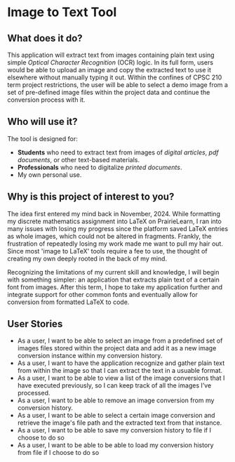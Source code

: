 # Image to Text Tool 

## What does it do?

This application will extract text from images containing plain text using simple *Optical Character Recognition* (OCR) logic. In its full form, users would be able to upload an image and copy the extracted text to use it elsewhere without manually typing it out. Within the confines of CPSC 210 term project restrictions, the user will be able to select a demo image from a set of pre-defined image files within the project data and continue the conversion process with it.

## Who will use it?

The tool is designed for:
- **Students** who need to extract text from images of *digital articles*, *pdf documents*, or other text-based materials.
- **Professionals** who need to digitalize *printed documents*.
- My own personal use.

## Why is this project of interest to you?

The idea first entered my mind back in November, 2024. While formatting my discrete mathematics assignment into LaTeX on PrairieLearn, I ran into many issues with losing my progress since the platform saved LaTeX entries as whole images, which could not be altered in fragments. Frankly, the frustration of repeatedly losing my work made me want to pull my hair out. Since most 'image to LaTeX' tools require a fee to use, the thought of creating my own deeply rooted in the back of my mind.

Recognizing the limitations of my current skill and knowledge, I will begin with something simpler: an application that extracts plain text of a certain font from images. After this term, I hope to take my application further and integrate support for other common fonts and eventually allow for conversion from formatted LaTeX to code.

## User Stories

- As a user, I want to be able to select an image from a predefined set of images files stored within the project data and add it as a new image conversion instance within my conversion history.
- As a user, I want to have the application recognize and gather plain text from within the image so that I can extract the text in a usuable format.
- As a user, I want to be able to view a list of the image conversions that I have executed previously, so I can keep track of all the images I’ve processed.
- As a user, I want to be able to remove an image conversion from my conversion history.
- As a user, I want to be able to select a certain image conversion and retrieve the image's file path and the extracted text from that instance.
- As a user, I want to be able to save my conversion history to file if I choose to do so
- As a user, I want to be able to be able to load my conversion history from file if I choose to do so
